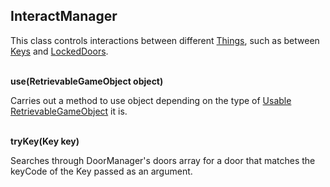 ## InteractManager

This class controls interactions between different [Things](thing.md), such as between [Keys](key.md) and [LockedDoors](lockeddoor.md).

\
__use(RetrievableGameObject object)__

Carries out a method to use object depending on the type of [Usable](usable.md) 
[RetrievableGameObject](retrievablegameobject.md) it is.

\
__tryKey(Key key)__

Searches through DoorManager's doors array for a door that matches the keyCode of the 
Key passed as an argument.